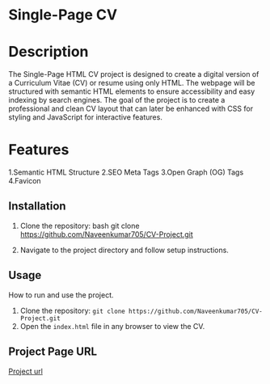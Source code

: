 # Single-Page CV

# Description
The Single-Page HTML CV project is designed to create a digital version of a Curriculum Vitae (CV) or resume using only HTML. 
The webpage will be structured with semantic HTML elements to ensure accessibility and easy indexing by search engines. 
The goal of the project is to create a professional and clean CV layout that can later be enhanced with CSS for styling and JavaScript for interactive features.

# Features
1.Semantic HTML Structure
2.SEO Meta Tags
3.Open Graph (OG) Tags
4.Favicon

## Installation
1. Clone the repository:
   bash
   git clone https://github.com/Naveenkumar705/CV-Project.git
   
2. Navigate to the project directory and follow setup instructions.

## Usage
How to run and use the project.
1. Clone the repository: `git clone https://github.com/Naveenkumar705/CV-Project.git`
2. Open the `index.html` file in any browser to view the CV.

## Project Page URL
[Project url](https://naveenkumar705.github.io/CV-Project/)
